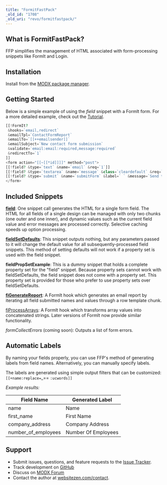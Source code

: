 ```yaml
---
title: "FormitFastPack"
_old_id: "1708"
_old_uri: "revo/formitfastpack/"
---
```


## What is FormitFastPack?

 FFP simplifies the management of HTML associated with form-processing snippets like FormIt and Login.

## Installation

 Install from the [MODX package manager](http://modx.com/extras/package/formitfastpack).

## Getting Started

 Below is a simple example of using the _field_ snippet with a FormIt form. For a more detailed example, check out the [Tutorial](https://rtfm.modx.com/extras/revo/formitfastpack/formitfastpack.tutorial).

 ``` php 
[[!FormIt? 
  &hooks=`email,redirect` 
  &emailTpl=`ContactFormReport`
  &emailTo=`[[++emailsender]]` 
  &emailSubject=`New contact form submission` 
  &validate=`email:email:required,message:required` 
  &redirectTo=`1`
]]
<form action="[[~[[*id]]]]" method="post">
[[!field? &type=`text` &name=`email` &req=`1`]]
[[!field? &type=`textarea` &name=`message` &class=`cleardefault` &req=`1`]]
[[!field? &type=`submit` &name=`submitForm` &label=` ` &message=`Send this Message!`]]
</form>
```

## Included Snippets

 [**field**](http://rtfm.modx.com/extras/revo/formitfastpack/formitfastpack.field): One snippet call generates the HTML for a single form field. The HTML for all fields of a single design can be managed with only two chunks (one outer and one inner), and dynamic values such as the current field value and error messages are processed correctly. Selective caching speeds up option processing.

 [**fieldSetDefaults**](https://docs.modx.com/extras/revo/formitfastpack/fieldsetdefaults): This snippet outputs nothing, but any parameters passed to it will change the default value for all subsequently-processed field snippets. This method of setting defaults will not work if a property set is used with the field snippet.

 **fieldPropSetExample**: This is a dummy snippet that holds a complete property set for the "field" snippet. Because property sets cannot work with fieldSetDefaults, the field snippet does not come with a property set. This property set is provided for those who prefer to use property sets over fieldSetDefaults.

 [**fiGenerateReport**](http://rtfm.modx.com/extras/revo/formitfastpack/formitfastpack.figeneratereport): A FormIt hook which generates an email report by iterating all field submitted names and values through a row template chunk.

 [fiProcessArrays](https://rtfm.modx.com/extras/revo/formitfastpack/fiprocessarrays): A FormIt hook which transforms array values into concatenated strings. Later versions of FormIt now provide similar functionality.

 _formCollectErrors_ (coming soon): Outputs a list of form errors.

## Automatic Labels

 By naming your fields properly, you can use FFP's method of generating labels from field names. Alternatively, you can manually specify labels.

 The labels are generated using simple output filters that can be customized: `[[+name:replace=`_== `:ucwords]]`

  _Example results:_  

| **Field Name**        | **Generated Label** |
| --------------------- | ------------------- |
| name                  | Name                |
| first\_name           | First Name          |
| company\_address      | Company Address     |
| number\_of\_employees | Number Of Employees |

## Support

- Submit issues, questions, and feature requests to the [Issue Tracker](https://github.com/yoleg/FormitFastPack/issues).
- Track development on [GitHub](https://github.com/yoleg/FormitFastPack)
- Discuss on [MODX Forum](http://forums.modx.com/index.php/topic,65244.0.html)
- Contact the author at [websitezen.com/contact](https://websitezen.com/contact).